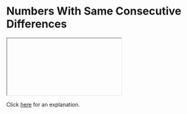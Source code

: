 # Numbers With Same Consecutive Differences 

<iframe></iframe>

Click [here](Explanation.md) for an explanation.

